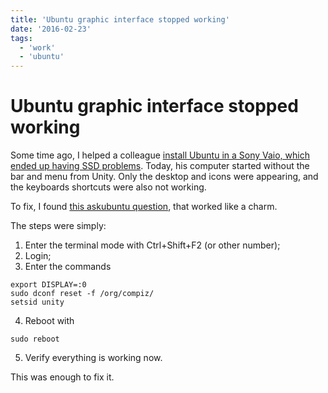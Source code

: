 ```yaml
---
title: 'Ubuntu graphic interface stopped working'
date: '2016-02-23'
tags:
  - 'work'
  - 'ubuntu'
---
```


# Ubuntu graphic interface stopped working

Some time ago, I helped a colleague [install Ubuntu in a Sony Vaio, which ended
up having SSD
problems]({{local_prefix}}/instalando-o-ubuntu-14.10-no-sony-vaio/).
Today, his computer started without the bar and menu from Unity.
Only the desktop and icons were appearing, and the keyboards shortcuts were also
not working.

To fix, I found [this askubuntu
question](http://askubuntu.com/questions/17381/unity-doesnt-load-no-launcher-no-dash-appears),
that worked like a charm.

The steps were simply:

1. Enter the terminal mode with Ctrl+Shift+F2 (or other number);
2. Login;
3. Enter the commands

```
export DISPLAY=:0
sudo dconf reset -f /org/compiz/
setsid unity
```

4. Reboot with

```
sudo reboot
```

5. Verify everything is working now.

This was enough to fix it.
